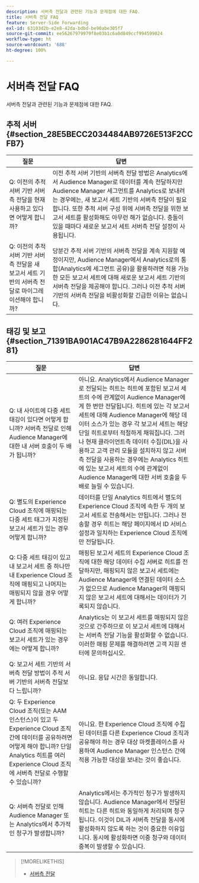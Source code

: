 ```yaml
---
description: 서버측 전달과 관련된 기능과 문제점에 대한 FAQ.
title: 서버측 전달 FAQ
feature: Server-Side Forwarding
exl-id: 63103d2b-e2e8-42da-bdbd-be90abe305f7
source-git-commit: ee56267979979f8e03b1c6a0d849ccf994599024
workflow-type: ht
source-wordcount: '688'
ht-degree: 100%

---
```


# 서버측 전달 FAQ

서버측 전달과 관련된 기능과 문제점에 대한 FAQ.

## 추적 서버 {#section_28E5BECC2034484AB9726E513F2CCFB7}

| 질문 | 답변 |
|--- |--- |
| Q: 이전의 추적 서버 기반 서버측 전달을 현재 사용하고 있다면 어떻게 합니까? | 이전 추적 서버 기반의 서버측 전달 방법은 Analytics에서 Audience Manager로 데이터를 계속 전달하지만 Audience Manager 세그먼트를 Analytics로 보내려는 경우에는, 새 보고서 세트 기반의 서버측 전달이 필요합니다. 또한 추적 서버 구성 위에 서버측 전달을 위한 보고서 세트를 활성화해도 아무런 해가 없습니다. 충돌이 있을 때마다 새로운 보고서 세트 서버측 전달 설정이 사용됩니다. |
| Q: 이전의 추적 서버 기반 서버측 전달을 새 보고서 세트 기반의 서버측 전달로 마이그레이션해야 합니까? | 당분간 추적 서버 기반의 서버측 전달을 계속 지원할 예정이지만, Audience Manager에서 Analytics로의 통합(Analytics에 세그먼트 공유)을 활용하려면 적용 가능한 모든 보고서 세트에 대해 새로운 보고서 세트 기반의 서버측 전달을 제공해야 합니다. 그러나 이전 추적 서버 기반의 서버측 전달을 비활성화할 긴급한 이유는 없습니다. |

## 태깅 및 보고 {#section_71391BA901AC47B9A2286281644FF281}

| 질문 | 답변 |
|--- |--- |
| Q: 내 사이트에 다중 세트 태깅이 있다면 어떻게 합니까? 서버측 전달로 인해 Audience Manager에 대한 내 서버 호출이 두 배가 됩니까? | 아니요. Analytics에서 Audience Manager로 전달되는 히트는 히트에 포함된 보고서 세트의 수에 관계없이 Audience Manager에게 한 번만 전달됩니다. 히트에 있는 각 보고서 세트에 대해 Audience Manager에 해당 데이터 소스가 있는 경우 각 보고서 세트는 해당 단일 히트로부터 적절하게 채워집니다.  그러나 현재 클라이언트측 데이터 수집(DIL)을 사용하고 고객 관리 모듈을 설치하지 않고 서버측 전달을 사용하는 경우에는 Analytics 히트에 있는 보고서 세트의 수에 관계없이 Audience Manager에 대한 서버 호출을 두 배로 늘릴 수 있습니다. |
| Q: 별도의 Experience Cloud 조직에 매핑되는 다중 세트 태그가 지정된 보고서 세트가 있는 경우 어떻게 합니까? | 데이터를 단일 Analytics 히트에서 별도의 Experience Cloud 조직에 속한 두 개의 보고서 세트로 전송해서는 안됩니다. 그러나 전송할 경우 히트는 해당 페이지에서 ID 서비스 설정과 일치하는 Experience Cloud 조직에만 전달됩니다. |
| Q: 다중 세트 태깅이 있고 내 보고서 세트 중 하나만 내 Experience Cloud 조직에 매핑되고 나머지는 매핑되지 않을 경우 어떻게 합니까? | 매핑된 보고서 세트의 Experience Cloud 조직에 대한 해당 데이터 수집 서버로 히트를 전달하지만, 매핑되지 않은 보고서 세트에는 Audience Manager에 연결된 데이터 소스가 없으므로 Audience Manager의 매핑되지 않은 보고서 세트에 대해서는 데이터가 기록되지 않습니다. |
| Q: 여러 Experience Cloud 조직에 매핑되는 보고서 세트가 있는 경우에는 어떻게 합니까? | Analytics는 이 보고서 세트를 매핑되지 않은 것으로 간주하므로 이 보고서 세트에 대해서는 서버측 전달 기능을 활성화할 수 없습니다. 이러한 매핑 문제를 해결하려면 고객 지원 센터에 문의하십시오. |
| Q: 보고서 세트 기반의 서버측 전달 방법이 추적 서버 기반의 서버측 전달보다 느립니까? | 아니요. 응답 시간은 동일합니다. |
| Q: 두 Experience Cloud 조직(또는 AAM 인스턴스)이 있고 두 Experience Cloud 조직 간에 데이터를 공유하려면 어떻게 해야 합니까? 단일 Analytics 히트를 여러 Experience Cloud 조직에 서버측 전달로 수행할 수 있습니까? | 아니요. 한 Experience Cloud 조직에 수집된 데이터를 다른 Experience Cloud 조직과 공유해야 하는 경우 대상 마켓플레이스를 사용하여 Audience Manager 인스턴스 간에 적용 가능한 대상을 보내는 것이 좋습니다. |
| Q: 서버측 전달로 인해 Audience Manager 또는 Analytics에서 추가적인 청구가 발생합니까? | Analytics에서는 추가적인 청구가 발생하지 않습니다. Audience Manager에서 전달된 히트는 다른 히트와 동일하게 처리되며 청구됩니다.  이것이 DIL과 서버측 전달을 동시에 활성화하지 않도록 하는 것이 중요한 이유입니다. 동시에 활성화하면 이중 청구와 데이터 중복이 발생할 수 있습니다. |

>[!MORELIKETHIS]
>
>* [서버측 전달](/help/admin/admin/c-server-side-forwarding/ssf.md)

